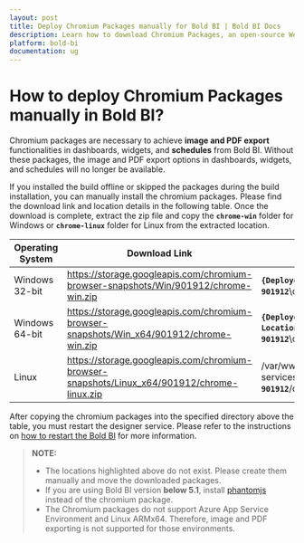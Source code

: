 ```yaml
---
layout: post
title: Deploy Chromium Packages manually for Bold BI | Bold BI Docs
description: Learn how to download Chromium Packages, an open-source WebKit, and deploy it on your machine manually to export PDF functionalities of dashboards in Bold BI.
platform: bold-bi
documentation: ug
---
```


# How to deploy Chromium Packages manually in Bold BI?
Chromium packages are necessary to achieve **image and PDF export** functionalities in dashboards, widgets, and **schedules** from Bold BI. Without these packages, the image and PDF export options in dashboards, widgets, and schedules will no longer be available.

If you installed the build offline or skipped the packages during the build installation, you can manually install the chromium packages. Please find the download link and location details in the following table. Once the download is complete, extract the zip file and copy the **`chrome-win`** folder for Windows or **`chrome-linux`** folder for Linux from the extracted location.


| Operating System      | Download Link                                           |  Location                          |
|-----------------------|---------------------------------------------------------------|----------------------------------------------|
| Windows 32-bit        | https://storage.googleapis.com/chromium-browser-snapshots/Win/901912/chrome-win.zip   | **`{Deployed Location}`**\app_data\bi\dataservice\\**`puppeteer`**\\**`Win-901912`**\chrome-win|
| Windows 64-bit        | https://storage.googleapis.com/chromium-browser-snapshots/Win_x64/901912/chrome-win.zip  | **`{Deployed Location}`**\app_data\bi\dataservice\\**`puppeteer`**\\**`Win64-901912`**\chrome-win|
| Linux                 | https://storage.googleapis.com/chromium-browser-snapshots/Linux_x64/901912/chrome-linux.zip | /var/www/bold-services/application/app_data/bi/dataservice/**`puppeteer`**/**`Linux-901912`**/chrome-linux  |

After copying the chromium packages into the specified directory above the table, you must restart the designer service. Please refer to the instructions on [how to restart the Bold BI](/faq/how-to-restart-the-bold-bi-embedded-application/) for more information.

> **NOTE:**
> * The locations highlighted above do not exist. Please create them manually and move the downloaded packages.
> * If you are using Bold BI version **below 5.1**, install [phantomjs](/faq/how-to-install-phantomjs-manually/) instead of the chromium package.
> * The Chromium packages do not support Azure App Service Environment and Linux ARMx64. Therefore, image and PDF exporting is not supported for those environments.